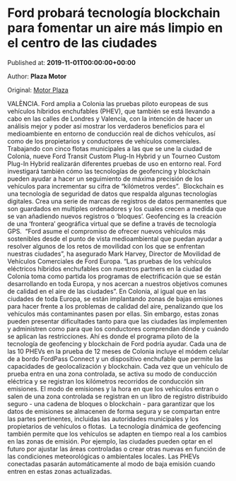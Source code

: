 
# Ford probará tecnología blockchain para fomentar un aire más limpio en el centro de las ciudades 

Published at: **2019-11-01T00:00:00+00:00**

Author: **Plaza Motor**

Original: [Motor Plaza](https://valenciaplaza.com/ford-probara-tecnologia-blockchain-para-fomentar-un-aire-mas-limpio-en-el-centro-de-las-ciudades)

VALÈNCIA. Ford amplia a Colonia las pruebas piloto europeas de sus vehículos híbridos enchufables (PHEV), que también se está llevando a cabo en las calles de Londres y Valencia, con la intención de hacer un análisis mejor y poder así mostrar los verdaderos beneficios para el medioambiente en entorno de conducción real de dichos vehículos, así como de los propietarios y conductores de vehículos comerciales. 
Trabajando con cinco flotas municipales a las que se une la ciudad de Colonia, nueve Ford Transit Custom Plug-In Hybrid y un Tourneo Custom Plug-In Hybrid realizarán diferentes pruebas de uso en entorno real. Ford investigará también cómo las tecnologías de geofencing y blockchain pueden ayudar a hacer un seguimiento de máxima precisión de los vehículos para incrementar su cifra de “kilómetros verdes”. 
Blockchain es una tecnología de seguridad de datos que respalda algunas tecnologías digitales. Crea una serie de marcas de registros de datos permanentes que son guardados en multiples ordenadores y los cuales crecen a medida que se van añadiendo nuevos registros o ‘bloques’. Geofencing es la creación de una ‘frontera’ geográfica virtual que se define a través de tecnología GPS. 
“Ford asume el compromiso de ofrecer nuevos vehículos más sostenibles desde el punto de vista medioambiental que puedan ayudar a resolver algunos de los retos de movilidad con los que se enfrentan nuestras ciudades”, ha asegurado Mark Harvey, Director de Movilidad de Vehículos Comerciales de Ford Europa. “Las pruebas de los vehículos eléctricos híbridos enchufables con nuestros partners en la ciudad de Colonia toma como partida los programas de electrificación que se están desarrollando en toda Europa, y nos acercan a nuestros objetivos comunes de calidad en el aire de las ciudades”.
En Colonia, al igual que en las ciudades de toda Europa, se están implantando zonas de bajas emisiones para hacer frente a los problemas de calidad del aire, penalizando que los vehículos más contaminantes pasen por ellas. Sin embargo, estas zonas pueden presentar dificultades tanto para que las ciudades las implementen y administren como para que los conductores comprendan dónde y cuándo se aplican las restricciones. Ahí es donde el programa piloto de la tecnología de geofencing y blockchain de Ford podría ayudar.
Cada una de las 10 PHEVs en la prueba de 12 meses de Colonia incluye el módem celular de a bordo FordPass Connect y un dispositivo enchufable que permite las capacidades de geolocalización y blockchain. Cada vez que un vehículo de prueba entra en una zona controlada, se activa su modo de conducción eléctrica y se registran los kilómetros recorridos de conducción sin emisiones. El modo de emisiones y la hora en que los vehículos entran o salen de una zona controlada se registran en un libro de registro distribuido seguro - una cadena de bloques o blockchain - para garantizar que los datos de emisiones se almacenen de forma segura y se compartan entre las partes pertinentes, incluidas las autoridades municipales y los propietarios de vehículos o flotas. 
La tecnología dinámica de geofencing también permite que los vehículos se adapten en tiempo real a los cambios en las zonas de emisión. Por ejemplo, las ciudades pueden optar en el futuro por ajustar las áreas controladas o crear otras nuevas en función de las condiciones meteorológicas o ambientales locales. Las PHEVs conectadas pasarán automáticamente al modo de baja emisión cuando entren en estas zonas actualizadas.
